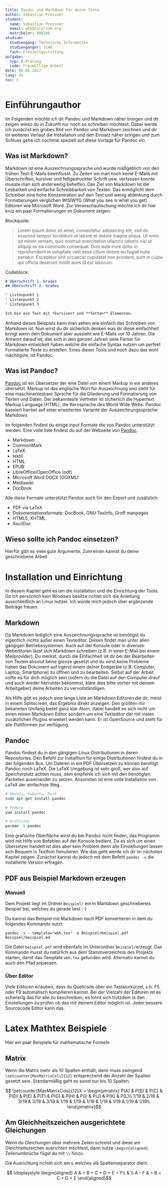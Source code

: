 ```yaml
---
title: Pandoc und Markdown für deine Texte
author: Sebastian Preisner
student:
  name: Sebastian Preisner
  email: wbh@calyrium.org
  matrikelnr: 900266
studium:
  studiengang: Technische Informatike
  studiengangnr: 1140
  fach: Freizeitgestaltung
aufgabe:
  typ: B-Prüfung
  code: Freiwillige_Arbeit
date: 08.06.2017
lang: de
toc: t
...
```


# Einführungauthor
Im Folgenden möchte ich dir Pandoc und Markdown näher bringen und dir zeigen wieso du in Zukunft nur noch so schreiben möchtest. Dabei werde ich zunächst ein grobes Bild von Pandoc und Markdown zeichnen und dir im weiteren Verlauf die Installation und den Einsatz näher bringen und zum Schluss gehe ich nochmal speziell auf diese Vorlage für Pandoc ein.

## Was ist Markdown?
Markdown ist eine Auszeichnungssprache und wurde maßgeblich von den frühen Text-E-Mails beeinflusst. Zu Zeiten wo man noch keine E-Mails mit Überschriften, kursiver und fettgedruckter Schrift usw. verfassen konnte musste man sich anderweitig behelfen. Das Ziel von Markdown ist die Lesbarkeit und einfache Schreibbarkeit von Texten. Das ermöglicht dem Schreiber eine hohe Konzentration auf den Text und wenig ablenkung durch Formatierungen verglichen WISIWYG (What you see is what you get) Editoren wie Microsoft Word. Zur Veranschaulischung möchte ich dir hier kruz ein paar Formatierungen im Dokument zeigen:

Blockquote:

> Lorem ipsum dolor sit amet, consectetur adipisicing elit, sed do eiusmod tempor incididunt ut labore et dolore magna aliqua. Ut enim ad minim veniam, quis nostrud exercitation ullamco laboris nisi ut aliquip ex ea commodo consequat. Duis aute irure dolor in reprehenderit in voluptate velit esse cillum dolore eu fugiat nulla pariatur. Excepteur sint occaecat cupidatat non proident, sunt in culpa qui officia deserunt mollit anim id est laborum.

Codeblock:

```markdown
# Überschrift 1. Grades
## Überschrift 2. Grades

* Listenpunkt 1
* Listenpunkt 2
* Listenpunkt 3

Ich bin ein Text mit *kursiven* und **fetten** Elementen.
```

Anhand dieses Beispiels kann man sehen wie einfach das Schreiben von Markdown ist. Nun wirst du dir sicherlich denken was dir diese einfachheit bringt wenn dein Dokument aber aussieht wie E-Mails vor 10 Jahren. Die Antwort darauf ist, das sich in den ganzen Jahren viele Parser für Markdown entwickelt haben welche die einfache Syntax nutzen um perfekt Formatierte Texte zu erstellen. Eines dieser Tools und noch dazu das wohl mächtigste, ist Pandoc.

## Was ist Pandoc?

[Pandoc](http://pandoc.org/) ist ein Übersetzer der eine Datei von einem Markup in ein anderes übersetzt. Markup ist das englische Wort für Auszeichnung und steht für eine maschinenlesbare Sprache für die Gliederung und Formatierung von Texten und Daten. Der bekannteste Vertreter ist sicherlich die Hypertext Markup Language (HTML), die Kernsprache des World Wide Webs. Pandoc bassiert hierbei auf einer erweiterten Variante der Auszeichnungssprache Markdown.

Im folgenden findest du einige input Formate die von Pandoc unterstützt werden. Eine volle liste findest du auf der Webseite von [Pandoc](http://pandoc.org/).

- Markdown
- CommonMark
- LaTeX
- textil
- HTML
- EPUB
- LibreOffice/OpenOffice (odt)
- Microsoft Word DOCX (OOXML)
- Mediawiki
- DocBook

Alle diese Formate unterstützt Pandoc auch für den Export und zusätzlich:

- PDF via LaTeX
- Dokumentationsformate: DocBook, GNU TexInfo, Groff manpages
- HTML5, XHTML
- AsciiDoc

## Wieso sollte ich Pandoc einsetzen?
Hierfür gibt es viele gute Argumente. Zum einen kannst du deine geschriebene Arbeit

# Installation und Einrichtung
In diesem Kapitel geht es um die Installation und die Einrichtung der Tools. Da ich persönlich kein Windows besitze richtet sich die Anleitung ausschließlich an Linux nutzer. Ich würde mich jedoch über ergänzende Beiträge freuen.

## Markdown
Da Markdown lediglich eine Auszeichnungssprache ist benötigst du eigentlich nichts außer einen Texteditor. Diesen findet man unter allen gängigen Betriebssystemen. Auch auf der Konsole oder in diversen Webeditoren lässt sich Markdown schreiben (z.B. in einer E-Mail bei einem Mailprovider). Du merkst, durch die Einfachheit ist dir bei der Bearbeiten von Texten absolut keine grenze gesetzt und du wirst keine Probleme haben das Dokument auf irgend einem deiner Endgeräte (z.B. Computer, Laptop, Smartphone) zu öffnen und zu bearbeiten. Selbst auf der Arbeit sollte es für dich möglich sein (sofern du die Datei auf den Computer drauf und auch wieder herrunter bekommst, kläre dies bitte vorher mit deinem Arbeitgeber) deine Arbeiten zu vervollständigen.

Als Hilfe gibt es jedoch eine lange Liste an Markdown Editoren die dir, meist in einem Splitscreen, das Ergebnis direkt anzeigen. Den größten mir bekannten Umfang bietet ganz klar Atom, dabei handelt es sich nicht um einen reinen Markdown Editor sondern um eine Texteditor der mit vielen zusätzlichen Plugins erweitert werden kann. Er ist OpenSource und steht für alle Plattformen zur verfügung.

## Pandoc
Pandoc findest du in den gängigen Linux Distributionen in deren Repositories. Den Befehl zur Installtion für einige Distributionen findest du in der folgenden Box. Um Dateien in ein PDF Übersetzen zu können benötigt Pandoc noch LaTeX. Die LaTeX Umgebung ist sehr groß, wer also auf Speicherplatz achten muss, dem empfehle ich sich mit den benötigten Packeten auseinander zu setzen. Ansonsten ist eine volle Installation von LaTeX der einfachste Weg.

```bash
# Ubuntu, Kubuntu, Mint
sudo apt-get install pandoc

# Fedora
yum install pandoc

# Archlinux
pacman -S pandoc
```

Eine grafische Oberfläche wirst du bei Pandoc nicht finden, das Programm wird mit Hilfe von Befehlen auf der Konsole bedient. Da es sich um einen Übersetzer handelt ist dies aber kein Problem denn alle Einstellungen lassen sich Bequem in Textfom fomulieren. Wie das geht werde ich dir im nächsten Kapitel zeigen. Zunächst kannst du jedoch mit dem Befehl `pandoc -v` die installierte Version erfragen.

## PDF aus Beispiel Markdown erzeugen

### Manuell

Dem Projekt liegt im Ordner `Beispiel/` ein in Markdown geschriebenes Beispiel bei, welches du gerade liest :-) 

Du kannst das Beispiel mit Markdown nach PDF konvertieren in dem du folgendes Kommando nutzt:

`pandoc -s --template="wbh.tex" -o Beispiel/beispiel.pdf Beispiel/beispiel.md`

Die Datei `beispiel.pdf` wird ebenfalls im Unterordner `Beispiel/`erzeugt. Das Kommando musst du natürlich aus dem Stammverzeichnis des Projekts starten, damit das Template `wbh.tex` gefunden wird. Alternativ kannst du auch den Pfad anpassen.

### Über Editor 

Viele Editoren erlauben, dass du Quellcode über ein Tastaturkürzel, z.b. F5 oder F9 automatisch kompilieren kannst. Bei der Vielzahl der Editoren ist es schwierig das für alle zu beschreiben, es lohnt sich trotzdem in den Einstellungen zu prüfen ob das mit deinem Editor möglich ist. Jeder bessere Sourcecode Editor kann das.

# Latex Mathtex Beispiele

Hier ein paar Beispiele für mathematische Formeln

## Matrix

Wenn die Matrix mehr als 10 Spalten enthält, dann muss zwingend `\setcounter{MaxMatrixCols}{12}` entsprechend der Anzahl der Spalten gesetzt sein. Standarmäßig geht es sonst nur bis 10 Spalten.

$$
\setcounter{MaxMatrixCols}{12}X = 
 \begin{pmatrix}
P(A) & P(B) & P(C) & P(D) & P(E) & P(F) & P(G) & P(H) & P(I) & P(J) & P(K) & P(L)\\
1/19 & 2/19 & 3/19 & 3/19 & 3/19 & 1/19 & 1/19 & 1/19 & 1/19 & 1/19 & 1/19 & 1/19\\
\end{pmatrix}$$

## Am Gleichheitszeichen ausgerichtete Gleichungen

Wenn du Gleichungen über mehrere Zeilen schreist und diese am Gleichheitszeichen ausrichten möchtest, dann nutze `\begin{aligned}`. 
Zeilenumbrüche fügst du mit `\\` hinzu.

Die Ausrichtung richtet sich am `&` welches als Spaltenseparator dient.

$$ \displaystyle
\begin{aligned}
A &  = B + C + D + E + F\\
& \\
 A - F & = B + C + D + E 
\end{aligned}$$



